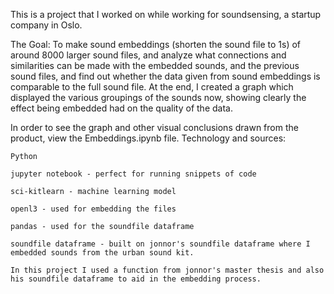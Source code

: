 This is a project that I worked on while working for soundsensing, a startup company in Oslo.

The Goal:
  To make sound embeddings (shorten the sound file to 1s) of around 8000 larger sound files, and analyze what connections and similarities can be made with the embedded sounds, and the previous sound files, and find out whether the data given from sound embeddings is comparable to the full sound file. At the end, I created a graph which displayed the various groupings of the sounds now, showing clearly the effect being embedded had on the quality of the data.
  
  In order to see the graph and other visual conclusions drawn from the product, view the Embeddings.ipynb file. 
Technology and sources:

    Python
  
    jupyter notebook - perfect for running snippets of code
    
    sci-kitlearn - machine learning model
    
    openl3 - used for embedding the files
    
    pandas - used for the soundfile dataframe
    
    soundfile dataframe - built on jonnor's soundfile dataframe where I embedded sounds from the urban sound kit.
    
    In this project I used a function from jonnor's master thesis and also his soundfile dataframe to aid in the embedding process.
